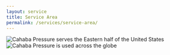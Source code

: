 ```yaml
---
layout: service
title: Service Area
permalink: /services/service-area/
---
```

<img 
	src="{{'/images/cahaba-pressure-united-states-service-area.svg' | prepend: site.baseurl }}" 
	alt="Cahaba Pressure serves the Eastern half of the United States">
<img 
	src="{{'/images/cahaba-pressure-world-service-area.svg' | prepend: site.baseurl }}" 
	alt="Cahaba Pressure is used across the globe">